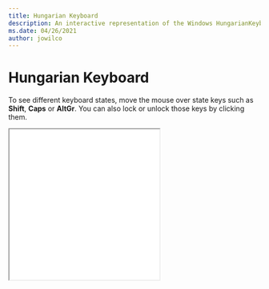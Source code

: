 ```yaml
---
title: Hungarian Keyboard
description: An interactive representation of the Windows HungarianKeyboard. To see different keyboard states, click or move the mouse over the state keys.
ms.date: 04/26/2021
author: jowilco
---
```


# Hungarian Keyboard

To see different keyboard states, move the mouse over state keys such as **Shift**, **Caps** or **AltGr**. You can also lock or unlock those keys by clicking them.

<iframe src="kbdhu.html" height="300"></iframe>
